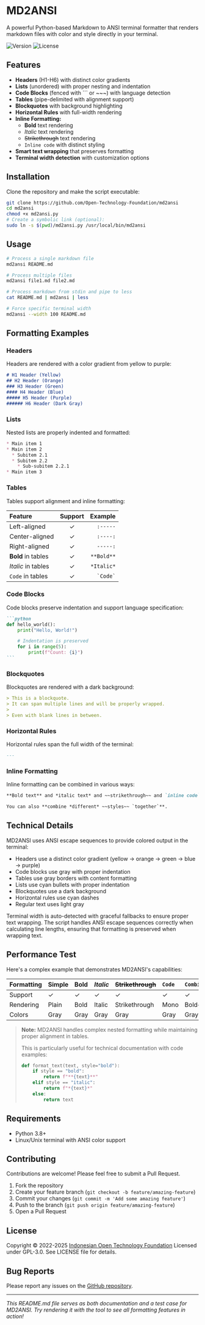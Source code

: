 # MD2ANSI

A powerful Python-based Markdown to ANSI terminal formatter that renders markdown files with color and style directly in your terminal.

![Version](https://img.shields.io/badge/version-0.9.0-blue.svg)
![License](https://img.shields.io/badge/license-GPL--3.0-green.svg)

## Features

- **Headers** (H1-H6) with distinct color gradients
- **Lists** (unordered) with proper nesting and indentation
- **Code Blocks** (fenced with ``` or ~~~) with language detection
- **Tables** (pipe-delimited with alignment support)
- **Blockquotes** with background highlighting
- **Horizontal Rules** with full-width rendering
- **Inline Formatting:**
  - **Bold** text rendering
  - *Italic* text rendering
  - ~~Strikethrough~~ text rendering
  - `Inline code` with distinct styling
- **Smart text wrapping** that preserves formatting
- **Terminal width detection** with customization options

## Installation

Clone the repository and make the script executable:

```bash
git clone https://github.com/Open-Technology-Foundation/md2ansi
cd md2ansi
chmod +x md2ansi.py
# Create a symbolic link (optional):
sudo ln -s $(pwd)/md2ansi.py /usr/local/bin/md2ansi
```

## Usage

```bash
# Process a single markdown file
md2ansi README.md

# Process multiple files
md2ansi file1.md file2.md

# Process markdown from stdin and pipe to less
cat README.md | md2ansi | less

# Force specific terminal width
md2ansi --width 100 README.md
```

## Formatting Examples

### Headers

Headers are rendered with a color gradient from yellow to purple:

```markdown
# H1 Header (Yellow)
## H2 Header (Orange)
### H3 Header (Green)
#### H4 Header (Blue)
##### H5 Header (Purple)
###### H6 Header (Dark Gray)
```

### Lists

Nested lists are properly indented and formatted:

```markdown
* Main item 1
* Main item 2
  * Subitem 2.1
  * Subitem 2.2
    * Sub-subitem 2.2.1
* Main item 3
```

### Tables

Tables support alignment and inline formatting:

| Feature | Support | Example |
|:--------|:-------:|--------:|
| Left-aligned | ✓ | `:-----` |
| Center-aligned | ✓ | `:----:` |
| Right-aligned | ✓ | `-----:` |
| **Bold** in tables | ✓ | `**Bold**` |
| *Italic* in tables | ✓ | `*Italic*` |
| `Code` in tables | ✓ | `` `Code` `` |

### Code Blocks

Code blocks preserve indentation and support language specification:

````markdown
```python
def hello_world():
    print("Hello, World!")

    # Indentation is preserved
    for i in range(5):
        print(f"Count: {i}")
```
````

### Blockquotes

Blockquotes are rendered with a dark background:

```markdown
> This is a blockquote.
> It can span multiple lines and will be properly wrapped.
>
> Even with blank lines in between.
```

### Horizontal Rules

Horizontal rules span the full width of the terminal:

```markdown
---
```

### Inline Formatting

Inline formatting can be combined in various ways:

```markdown
**Bold text** and *italic text* and ~~strikethrough~~ and `inline code`.

You can also **combine *different* ~~styles~~ `together`**.
```

## Technical Details

MD2ANSI uses ANSI escape sequences to provide colored output in the terminal:

- Headers use a distinct color gradient (yellow → orange → green → blue → purple)
- Code blocks use gray with proper indentation
- Tables use gray borders with content formatting
- Lists use cyan bullets with proper indentation
- Blockquotes use a dark background
- Horizontal rules use cyan dashes
- Regular text uses light gray

Terminal width is auto-detected with graceful fallbacks to ensure proper text wrapping. The script handles ANSI escape sequences correctly when calculating line lengths, ensuring that formatting is preserved when wrapping text.

## Performance Test

Here's a complex example that demonstrates MD2ANSI's capabilities:

| Formatting | Simple | **Bold** | *Italic* | ~~Strikethrough~~ | `Code` | **`Combined`** |
|:-----------|:-------|:---------|:---------|:------------------|:-------|:---------------|
| Support    | ✓      | ✓        | ✓        | ✓                 | ✓      | ✓              |
| Rendering  | Plain  | Bold     | Italic   | Strikethrough     | Mono   | Bold+Mono      |
| Colors     | Gray   | Gray     | Gray     | Gray              | Gray   | Gray           |

> **Note:** MD2ANSI handles complex nested formatting while maintaining proper alignment in tables.
>
> This is particularly useful for technical documentation with code examples:
>
> ```python
> def format_text(text, style="bold"):
>     if style == "bold":
>         return f"**{text}**"
>     elif style == "italic":
>         return f"*{text}*"
>     else:
>         return text
> ```

## Requirements

- Python 3.8+
- Linux/Unix terminal with ANSI color support

## Contributing

Contributions are welcome! Please feel free to submit a Pull Request.

1. Fork the repository
2. Create your feature branch (`git checkout -b feature/amazing-feature`)
3. Commit your changes (`git commit -m 'Add some amazing feature'`)
4. Push to the branch (`git push origin feature/amazing-feature`)
5. Open a Pull Request

## License

Copyright © 2022-2025 [Indonesian Open Technology Foundation](https://yatti.id)
Licensed under GPL-3.0. See LICENSE file for details.

## Bug Reports

Please report any issues on the [GitHub repository](https://github.com/Open-Technology-Foundation/md2ansi/issues).

---

*This README.md file serves as both documentation and a test case for MD2ANSI. Try rendering it with the tool to see all formatting features in action!*
